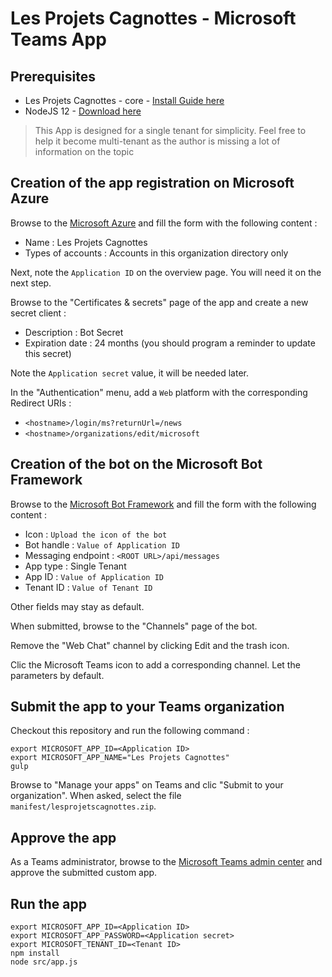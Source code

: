 # Les Projets Cagnottes - Microsoft Teams App

## Prerequisites

- Les Projets Cagnottes - core - [Install Guide here](https://github.com/les-projets-cagnottes/core#getting-started)
- NodeJS 12 - [Download here](https://nodejs.org)

> This App is designed for a single tenant for simplicity. Feel free to help it become multi-tenant as the author is missing a lot of information on the topic

## Creation of the app registration on Microsoft Azure

Browse to the [Microsoft Azure](https://portal.azure.com/#blade/Microsoft_AAD_IAM/ActiveDirectoryMenuBlade/RegisteredApps) and fill the form with the following content :

- Name : Les Projets Cagnottes
- Types of accounts : Accounts in this organization directory only

Next, note the `Application ID` on the overview page. You will need it on the next step.

Browse to the "Certificates & secrets" page of the app and create a new secret client :

- Description : Bot Secret
- Expiration date : 24 months (you should program a reminder to update this secret)

Note the `Application secret` value, it will be needed later.

In the "Authentication" menu, add a `Web` platform with the corresponding Redirect URIs :

- `<hostname>/login/ms?returnUrl=/news`
- `<hostname>/organizations/edit/microsoft`

## Creation of the bot on the Microsoft Bot Framework

Browse to the [Microsoft Bot Framework](https://dev.botframework.com/bots/new) and fill the form with the following content :

- Icon : `Upload the icon of the bot`
- Bot handle : `Value of Application ID`
- Messaging endpoint : `<ROOT URL>/api/messages`
- App type : Single Tenant
- App ID : `Value of Application ID`
- Tenant ID : `Value of Tenant ID`

Other fields may stay as default.

When submitted, browse to the "Channels" page of the bot.

Remove the "Web Chat" channel by clicking Edit and the trash icon.

Clic the Microsoft Teams icon to add a corresponding channel. Let the parameters by default.

## Submit the app to your Teams organization

Checkout this repository and run the following command :

```
export MICROSOFT_APP_ID=<Application ID>
export MICROSOFT_APP_NAME="Les Projets Cagnottes"
gulp
```

Browse to "Manage your apps" on Teams and clic "Submit to your organization". When asked, select the file `manifest/lesprojetscagnottes.zip`.

## Approve the app

As a Teams administrator, browse to the [Microsoft Teams admin center](https://admin.teams.microsoft.com/policies/manage-apps) and approve the submitted custom app.

## Run the app

```
export MICROSOFT_APP_ID=<Application ID>
export MICROSOFT_APP_PASSWORD=<Application secret>
export MICROSOFT_TENANT_ID=<Tenant ID>
npm install
node src/app.js
```